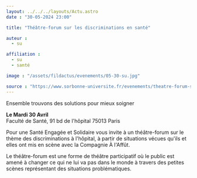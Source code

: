 ```yaml
---
layout: ../../../layouts/Actu.astro
date : "30-05-2024 23:00"

title: "Théâtre-forum sur les discriminations en santé"

auteur :
  - su

affiliation :
  - su
  - santé

image : "/assets/fildactus/evenements/05-30-su.jpg"

source : "https://www.sorbonne-universite.fr/evenements/theatre-forum-sur-les-discriminations-en-sante"
---
```


Ensemble trouvons des solutions pour mieux soigner

__Le Mardi 30 Avril__  
Faculté de Santé, 91 bd de l'hôpital 75013 Paris

Pour une Santé Engagée et Solidaire vous invite à un théâtre-forum sur le thème des discriminations à l'hôpital, à partir de situations vécues qu'ils et elles ont mis en scène avec la Compagnie À l'Affût. 

Le théâtre-forum est une forme de théâtre participatif où le public est amené à changer ce qui ne lui va pas dans le monde à travers des petites scènes représentant des situations problématiques.
